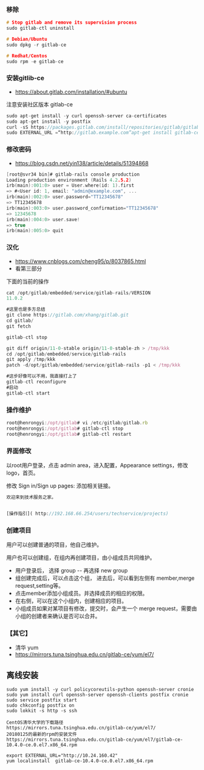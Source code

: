 ### 移除
```c
# Stop gitlab and remove its supervision process
sudo gitlab-ctl uninstall

# Debian/Ubuntu
sudo dpkg -r gitlab-ce

# Redhat/Centos
sudo rpm -e gitlab-ce
```
### 安装gitlib-ce
- https://about.gitlab.com/installation/#ubuntu

注意安装社区版本 gitlab-ce
```c
sudo apt-get install -y curl openssh-server ca-certificates
sudo apt-get install -y postfix
curl -sS https://packages.gitlab.com/install/repositories/gitlab/gitlab-ce/script.deb.sh | sudo bash
sudo EXTERNAL_URL =“http://gitlab.example.com”apt-get install gitlab-ce

```
### 修改密码
- https://blog.csdn.net/yin138/article/details/51394868
```c
[root@svr34 bin]# gitlab-rails console production
Loading production environment (Rails 4.2.5.2)
irb(main):001:0> user = User.where(id: 1).first
=> #<User id: 1, email: "admin@example.com", ...
irb(main):002:0> user.password="TT12345678"
=> TT12345678
irb(main):003:0> user.password_confirmation="TT12345678"
=> 12345678
irb(main):004:0> user.save!
=> true
irb(main):005:0> quit
```
### 汉化
- https://www.cnblogs.com/cheng95/p/8037865.html
- 看第三部分

下面的当前的操作
```js
cat /opt/gitlab/embedded/service/gitlab-rails/VERSION
11.0.2

#这里也是多方总结
git clone https://gitlab.com/xhang/gitlab.git
cd gitlab/
git fetch

gitlab-ctl stop

git diff origin/11-0-stable origin/11-0-stable-zh > /tmp/kkk
cd /opt/gitlab/embedded/service/gitlab-rails
git apply /tmp/kkk
patch -d/opt/gitlab/embedded/service/gitlab-rails -p1 < /tmp/kkk

#这步好像可以不用，我直接打上了
gitlab-ctl reconfigure
#启动
gitlab-ctl start
```

### 操作维护
```js
root@henrongyi:/opt/gitlab# vi /etc/gitlab/gitlab.rb
root@henrongyi:/opt/gitlab# gitlab-ctl stop
root@henrongyi:/opt/gitlab# gitlab-ctl restart
```

### 界面修改
以root用户登录，点击 admin area，进入配置，Appearance settings，修改logo，首页。

修改 Sign in/Sign up pages: 添加相关链接。
```js
欢迎来到技术服务之家。


[操作指引]( http://192.168.66.254/users/techservice/projects)

```

### 创建项目
用户可以创建普通的项目，他自己维护。

用户也可以创建组，在组内再创建项目，由小组成员共同维护。

- 用户登录后， 选择 group -- 再选择  new group
- 组创建完成后，可以点击这个组， 进去后，可以看到左侧有 member,merge request,setting等。
- 点击member添加小组成员。并选择成员的相应的权限。
- 在右侧，可以在这个小组内，创建相应的项目。
- 小组成员如果对某项目有修改，提交时，会产生一个 merge request，需要由小组的创建者来确认是否可以合并。

### 【其它】
* 清华 yum
* https://mirrors.tuna.tsinghua.edu.cn/gitlab-ce/yum/el7/

## 离线安装
```
sudo yum install -y curl policycoreutils-python openssh-server cronie
sudo yum install curl openssh-server openssh-clients postfix cronie
sudo service postfix start
sudo chkconfig postfix on
sudo lokkit -s http -s ssh
```

```
CentOS清华大学的下载路径
https://mirrors.tuna.tsinghua.edu.cn/gitlab-ce/yum/el7/
20180125的最新的rpm的安装文件
https://mirrors.tuna.tsinghua.edu.cn/gitlab-ce/yum/el7/gitlab-ce-10.4.0-ce.0.el7.x86_64.rpm
```

```
export EXTERNAL_URL="http://10.24.160.42" 
yum localinstall  gitlab-ce-10.4.0-ce.0.el7.x86_64.rpm
```






